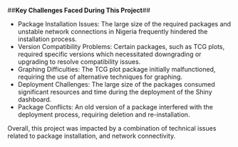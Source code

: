 ##**Key Challenges Faced During This Project**##

- Package Installation Issues: The large size of the required packages and unstable network connections in Nigeria frequently hindered the installation process.
- Version Compatibility Problems: Certain packages, such as TCG plots, required specific versions which necessitated downgrading or upgrading to resolve compatibility issues.
- Graphing Difficulties: The TCG plot package initially malfunctioned, requiring the use of alternative techniques for graphing.
- Deployment Challenges: The large size of the packages consumed significant resources and time during the deployment of the Shiny dashboard.
- Package Conflicts: An old version of a package interfered with the deployment process, requiring deletion and re-installation.

Overall, this project was impacted by a combination of technical issues related to package installation, and network connectivity.
